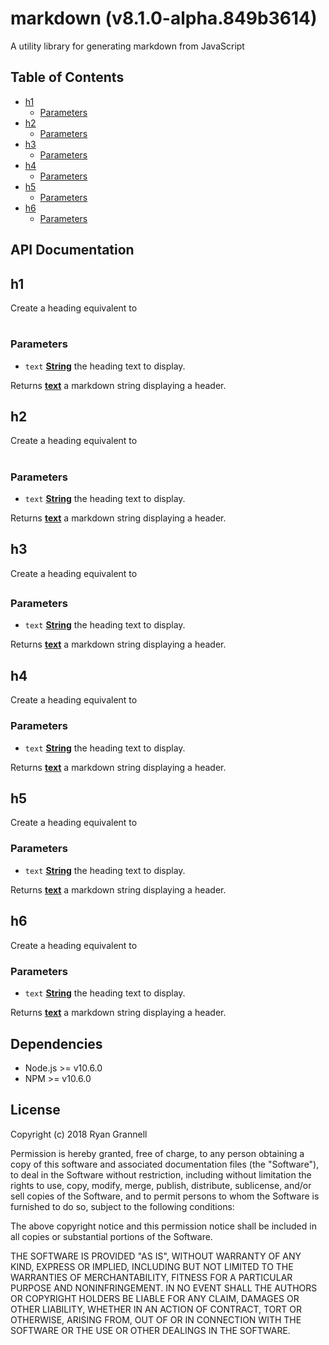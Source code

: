 
# markdown (v8.1.0-alpha.849b3614)

A utility library for generating markdown from JavaScript



## Table of Contents

- [h1](#h1)
  * [Parameters](#parameters)
- [h2](#h2)
  * [Parameters](#parameters-1)
- [h3](#h3)
  * [Parameters](#parameters-2)
- [h4](#h4)
  * [Parameters](#parameters-3)
- [h5](#h5)
  * [Parameters](#parameters-4)
- [h6](#h6)
  * [Parameters](#parameters-5)

## API Documentation

<!-- Generated by documentation.js. Update this documentation by updating the source code. -->

## h1

Create a heading equivalent to <h1>

### Parameters

-   `text` **[String][1]** the heading text to display.

Returns **[text][2]** a markdown string displaying a header.

## h2

Create a heading equivalent to <h1>

### Parameters

-   `text` **[String][1]** the heading text to display.

Returns **[text][2]** a markdown string displaying a header.

## h3

Create a heading equivalent to <h2>

### Parameters

-   `text` **[String][1]** the heading text to display.

Returns **[text][2]** a markdown string displaying a header.

## h4

Create a heading equivalent to <h3>

### Parameters

-   `text` **[String][1]** the heading text to display.

Returns **[text][2]** a markdown string displaying a header.

## h5

Create a heading equivalent to <h4>

### Parameters

-   `text` **[String][1]** the heading text to display.

Returns **[text][2]** a markdown string displaying a header.

## h6

Create a heading equivalent to <h5>

### Parameters

-   `text` **[String][1]** the heading text to display.

Returns **[text][2]** a markdown string displaying a header.

[1]: https://developer.mozilla.org/docs/Web/JavaScript/Reference/Global_Objects/String

[2]: https://developer.mozilla.org/docs/Web/HTML


## Dependencies

- Node.js >= v10.6.0
- NPM >= v10.6.0

## License

Copyright (c) 2018 Ryan Grannell

Permission is hereby granted, free of charge, to any person obtaining a copy of this software and associated documentation files (the "Software"), to deal in the Software without restriction, including without limitation the rights to use, copy, modify, merge, publish, distribute, sublicense, and/or sell copies of the Software, and to permit persons to whom the Software is furnished to do so, subject to the following conditions:

The above copyright notice and this permission notice shall be included in all copies or substantial portions of the Software.

THE SOFTWARE IS PROVIDED "AS IS", WITHOUT WARRANTY OF ANY KIND, EXPRESS OR IMPLIED, INCLUDING BUT NOT LIMITED TO THE WARRANTIES OF MERCHANTABILITY, FITNESS FOR A PARTICULAR PURPOSE AND NONINFRINGEMENT. IN NO EVENT SHALL THE AUTHORS OR COPYRIGHT HOLDERS BE LIABLE FOR ANY CLAIM, DAMAGES OR OTHER LIABILITY, WHETHER IN AN ACTION OF CONTRACT, TORT OR OTHERWISE, ARISING FROM, OUT OF OR IN CONNECTION WITH THE SOFTWARE OR THE USE OR OTHER DEALINGS IN THE SOFTWARE.
